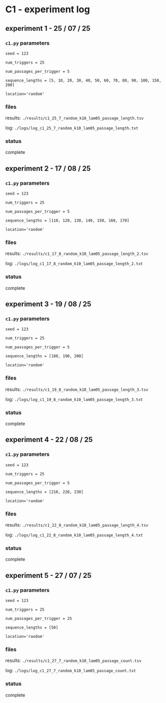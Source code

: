 # C1 - experiment log

## experiment 1 - 25 / 07 / 25

### `c1.py` parameters

`seed = 123`

`num_triggers = 25`

`num_passages_per_trigger = 5`

`sequence_lengths = [5, 10, 20, 30, 40, 50, 60, 70, 80, 90, 100, 150, 200]`

`location='random'`

### files

results: `./results/c1_25_7_random_k10_lam05_passage_length.tsv`

log: `./logs/log_c1_25_7_random_k10_lam05_passage_length.txt`

### status

complete

## experiment 2 - 17 / 08 / 25

### `c1.py` parameters

`seed = 123`

`num_triggers = 25`

`num_passages_per_trigger = 5`

`sequence_lengths = [110, 120, 130, 140, 150, 160, 170]`

`location='random'`

### files

results: `./results/c1_17_8_random_k10_lam05_passage_length_2.tsv`

log: `./logs/log_c1_17_8_random_k10_lam05_passage_length_2.txt`

### status

complete

## experiment 3 - 19 / 08 / 25

### `c1.py` parameters

`seed = 123`

`num_triggers = 25`

`num_passages_per_trigger = 5`

`sequence_lengths = [180, 190, 200]`

`location='random'`

### files

results: `./results/c1_19_8_random_k10_lam05_passage_length_3.tsv`

log: `./logs/log_c1_19_8_random_k10_lam05_passage_length_3.txt`

### status

complete

## experiment 4 - 22 / 08 / 25

### `c1.py` parameters

`seed = 123`

`num_triggers = 25`

`num_passages_per_trigger = 5`

`sequence_lengths = [210, 220, 230]`

`location='random'`

### files

results: `./results/c1_22_8_random_k10_lam05_passage_length_4.tsv`

log: `./logs/log_c1_22_8_random_k10_lam05_passage_length_4.txt`

### status

complete

## experiment 5 - 27 / 07 / 25

### `c1.py` parameters

`seed = 123`

`num_triggers = 25`

`num_passages_per_trigger = 25`

`sequence_lengths = [50]`

`location='random'`

### files

results: `./results/c1_27_7_random_k10_lam05_passage_count.tsv`

log: `./logs/log_c1_27_7_random_k10_lam05_passage_count.txt`

### status

complete
